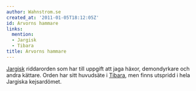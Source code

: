 ```yaml
---
author: Wahnstrom.se
created_at: '2011-01-05T18:12:05Z'
id: Arvorns hammare
links:
  mention:
  - Jargisk
  - Tibara
title: Arvorns hammare
---
```


[Jargisk] riddarorden som har till uppgift att jaga häxor, demondyrkare och andra kättare. Orden har
sitt huvudsäte i [Tibara], men finns utspridd i hela Jargiska kejsardömet.

  [Jargisk]: Jargisk
  [Tibara]: Tibara